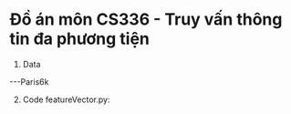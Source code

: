 # Đồ án môn CS336 - Truy vấn thông tin đa phương tiện

1. Data

---Paris6k

2. Code
featureVector.py: 
